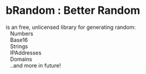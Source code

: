 # **bRandom** : Better Random

is an free, unlicensed library for generating random:<br />
  &nbsp;&nbsp;&nbsp;Numbers<br />
  &nbsp;&nbsp;&nbsp;Base16<br />
  &nbsp;&nbsp;&nbsp;Strings<br />
  &nbsp;&nbsp;&nbsp;IPAddresses<br />
  &nbsp;&nbsp;&nbsp;Domains<br />
  &nbsp;&nbsp;&nbsp;..and more in future!<br />

